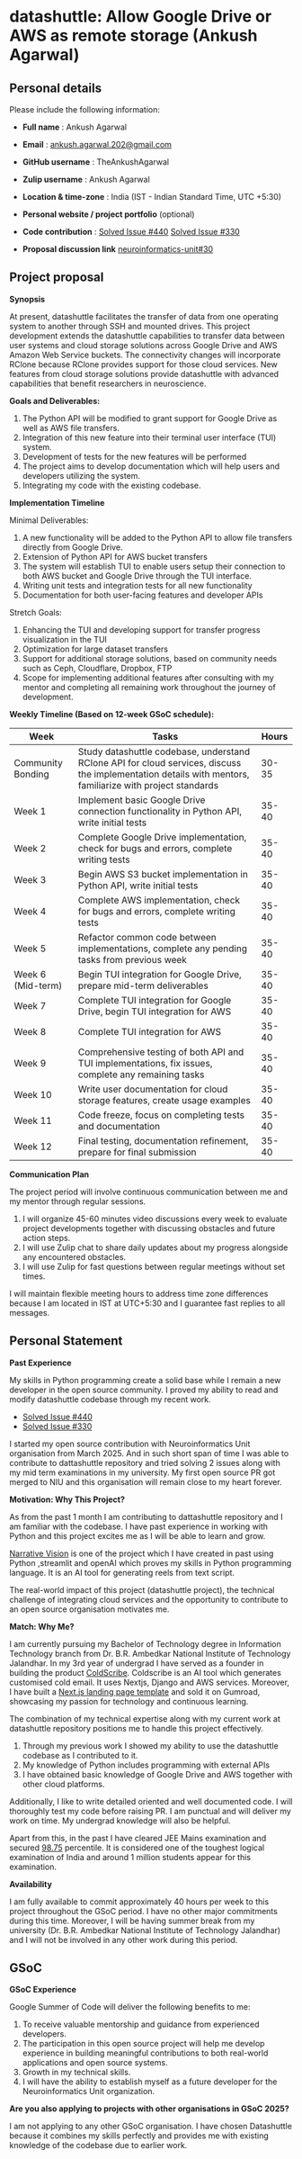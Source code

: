 # datashuttle: Allow Google Drive or AWS as remote storage (Ankush Agarwal)


## Personal details
Please include the following information:
- **Full name** : Ankush Agarwal
- **Email** : ankush.agarwal.202@gmail.com
- **GitHub username** : TheAnkushAgarwal
- **Zulip username** : Ankush Agarwal
- **Location & time-zone** : India (IST - Indian Standard Time, UTC +5:30)
- **Personal website / project portfolio** (optional)
- **Code contribution** :
  [Solved Issue #440](https://github.com/neuroinformatics-unit/datashuttle/pull/481)
  [Solved Issue #330](https://github.com/neuroinformatics-unit/datashuttle/pull/476)

- **Proposal discussion link**
    [neuroinformatics-unit#30](https://github.com/neuroinformatics-unit/gsoc/pull/30)

## Project proposal 

**Synopsis**

At present, datashuttle facilitates the transfer of data from one operating system to another through SSH and mounted drives. This project development extends the datashuttle capabilities to transfer data between user systems and cloud storage solutions across Google Drive and AWS Amazon Web Service buckets. The connectivity changes will incorporate RClone because RClone provides support for those cloud services. New features from cloud storage solutions provide datashuttle with advanced capabilities that benefit researchers in neuroscience. 

**Goals and Deliverables:**
1. The Python API will be modified to grant support for Google Drive as well as AWS file transfers.
2. Integration of this new feature into their terminal user interface (TUI) system.
3. Development of tests for the new features will be performed
4. The project aims to develop documentation which will help users and developers utilizing the system.
5. Integrating my code with the existing codebase.


**Implementation Timeline**

Minimal Deliverables:
1. A new functionality will be added to the Python API to allow file transfers directly from Google Drive.
2. Extension of Python API for AWS bucket transfers
3. The system will establish TUI to enable users setup their connection to both AWS bucket and Google Drive through the TUI interface.
4. Writing unit tests and integration tests for all new functionality
5. Documentation for both user-facing features and developer APIs


Stretch Goals:
1. Enhancing the TUI and  developing support for transfer progress visualization in the TUI
2. Optimization for large dataset transfers
3. Support for additional storage solutions, based on community needs such as Ceph, Cloudflare, Dropbox, FTP
4. Scope for implementing additional features after consulting with my mentor and completing all remaining work throughout the journey of development.


**Weekly Timeline (Based on 12-week GSoC schedule):**

| Week | Tasks | Hours |
|------|-------|-------|
| Community Bonding | Study datashuttle codebase, understand RClone API for cloud services, discuss the implementation details with mentors, familiarize with project standards | 30-35 |
| Week 1 | Implement basic Google Drive connection functionality in Python API, write initial tests | 35-40 |
| Week 2 | Complete Google Drive implementation, check for bugs and errors, complete writing tests | 35-40 |
| Week 3 | Begin AWS S3 bucket implementation in Python API, write initial tests | 35-40 |
| Week 4 | Complete AWS implementation, check for bugs and errors, complete writing tests | 35-40 |
| Week 5 | Refactor common code between implementations, complete any pending tasks from previous week | 35-40 |
| Week 6 (Mid-term) | Begin TUI integration for Google Drive, prepare mid-term deliverables | 35-40 |
| Week 7 | Complete TUI integration for Google Drive, begin TUI integration for AWS | 35-40 |
| Week 8 | Complete TUI integration for AWS | 35-40 |
| Week 9 | Comprehensive testing of both API and TUI implementations, fix issues, complete any remaining tasks | 35-40 |
| Week 10 | Write user documentation for cloud storage features, create usage examples | 35-40 |
| Week 11 | Code freeze, focus on completing tests and documentation | 35-40 |
| Week 12 | Final testing, documentation refinement, prepare for final submission | 35-40 |


**Communication Plan**

The project period will involve continuous communication between me and my mentor through regular sessions.
1. I will organize 45-60 minutes video discussions every week to evaluate project developments together with discussing obstacles and future action steps.
2. I will use Zulip chat to share daily updates about my progress alongside any encountered obstacles.
3. I will use Zulip for fast questions between regular meetings without set times.

I will maintain flexible meeting hours to address time zone differences because I am located in IST at UTC+5:30 and I guarantee fast replies to all messages.

## Personal Statement

**Past Experience**

My skills in Python programming create a solid base while I remain a new developer in the open source community. I proved my ability to read and modify datashuttle codebase through my recent work.

- [Solved Issue #440](https://github.com/neuroinformatics-unit/datashuttle/pull/481)
- [Solved Issue #330](https://github.com/neuroinformatics-unit/datashuttle/pull/476)

I started my open source contribution with Neuroinformatics Unit organisation from March 2025. And in such short span of time I was able to contribute to dattashuttle repository and tried solving 2 issues along with my mid term examinations in my university. My first open source PR got merged to NIU and this organisation will remain close to my heart forever. 


**Motivation: Why This Project?**

As from the past 1 month I am contributing to dattashuttle repository and I am familiar with the codebase. I have past experience in working with Python and this project excites me as I will be able to learn and grow. 

[Narrative Vision](https://narrative-vision.vercel.app/) is one of the project which I have created in past using Python ,streamlit and openAI which proves my skills in Python programming language. It is an AI tool for generating reels from text script. 

The real-world impact of this project (datashuttle project), the technical challenge of integrating cloud services and the opportunity to contribute to an open source organisation motivates me.

**Match: Why Me?**

I am currently pursuing my Bachelor of Technology degree in Information Technology branch from Dr. B.R. Ambedkar National Institute of Technology Jalandhar. In my 3rd year of undergrad I have served as a founder in building the product [ColdScribe](https://www.producthunt.com/products/coldscribe#coldscribe). Coldscribe is an AI tool which generates customised cold email. It uses Nextjs, Django and AWS services. Moreover, I have built a [Next.js landing page template](https://theankushagarwal.gumroad.com/l/NextjsLandingPage) and sold it on Gumroad, showcasing my passion for technology and continuous learning. 

The combination of my technical expertise along with my current work at datashuttle repository positions me to handle this project effectively.

1. Through my previous work I showed my ability to use the datashuttle codebase as I contributed to it.
2. My knowledge of Python includes programming with external APIs
3. I have obtained basic knowledge of Google Drive and AWS together with other cloud platforms.

Additionally, I like to write detailed oriented and well documented code. I will thoroughly test my code before raising PR. I am punctual and will deliver my work on time. My undergrad knowledge will also be helpful. 

Apart from this, in the past I have cleared JEE Mains examination and secured [98.75](https://drive.google.com/file/d/1CIgjOKSJvJNsuo1A_1i1n2a6zRfnDQwV/view?usp=sharing) percentile. It is considered one of the toughest logical examination of India and around 1 million students appear for this examination. 

**Availability**

I am fully available to commit approximately 40 hours per week to this project throughout the GSoC period. I have no other major commitments during this time. Moreover, I will be having summer break from my university (Dr. B.R. Ambedkar National Institute of Technology Jalandhar) and I will not be involved in any other work during this period.

## GSoC

 **GSoC Experience**


Google Summer of Code will deliver the following benefits to me:
1. To receive valuable mentorship and guidance from experienced developers.
2. The participation in this open source project will help me develop experience in building meaningful contributions to both real-world applications and open source systems.
3. Growth in my technical skills.
4. I will have the ability to establish myself as a future developer for the Neuroinformatics Unit organization.


**Are you also applying to projects with other organisations in GSoC 2025?**

I am not applying to any other GSoC organisation. I have chosen Datashuttle because it combines my skills perfectly and provides me with existing knowledge of the codebase due to earlier work.